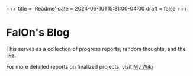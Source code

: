 +++
title = 'Readme'
date = 2024-06-10T15:31:00-04:00
draft = false
+++

# FalOn's Blog

This serves as a collection of progress reports, random thoughts, and the like.

For more detailed reports on finalized projects, visit [My Wiki](https://falon-dev.github.io/falOn-Dev/)
